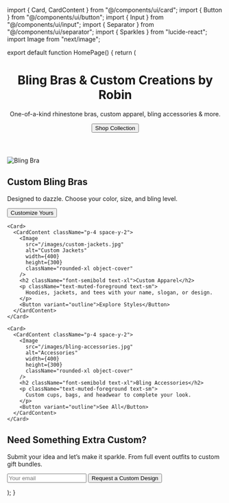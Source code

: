 import { Card, CardContent } from "@/components/ui/card"; import { Button } from "@/components/ui/button"; import { Input } from "@/components/ui/input"; import { Separator } from "@/components/ui/separator"; import { Sparkles } from "lucide-react"; import Image from "next/image";

export default function HomePage() { return ( <div className="p-6 max-w-5xl mx-auto"> <header className="text-center space-y-4"> <h1 className="text-4xl font-bold tracking-tight"> Bling Bras & Custom Creations by Robin </h1> <p className="text-lg text-muted-foreground"> One-of-a-kind rhinestone bras, custom apparel, bling accessories & more. </p> <Button className="mt-4 text-base px-6 py-2">Shop Collection</Button> </header>

<Separator className="my-8" />

  <section className="grid grid-cols-1 md:grid-cols-3 gap-6">
    <Card>
      <CardContent className="p-4 space-y-2">
        <Image
          src="/images/bling-bra.jpg"
          alt="Bling Bra"
          width={400}
          height={300}
          className="rounded-xl object-cover"
        />
        <h2 className="font-semibold text-xl">Custom Bling Bras</h2>
        <p className="text-muted-foreground text-sm">
          Designed to dazzle. Choose your color, size, and bling level.
        </p>
        <Button variant="outline">Customize Yours</Button>
      </CardContent>
    </Card>

    <Card>
      <CardContent className="p-4 space-y-2">
        <Image
          src="/images/custom-jackets.jpg"
          alt="Custom Jackets"
          width={400}
          height={300}
          className="rounded-xl object-cover"
        />
        <h2 className="font-semibold text-xl">Custom Apparel</h2>
        <p className="text-muted-foreground text-sm">
          Hoodies, jackets, and tees with your name, slogan, or design.
        </p>
        <Button variant="outline">Explore Styles</Button>
      </CardContent>
    </Card>

    <Card>
      <CardContent className="p-4 space-y-2">
        <Image
          src="/images/bling-accessories.jpg"
          alt="Accessories"
          width={400}
          height={300}
          className="rounded-xl object-cover"
        />
        <h2 className="font-semibold text-xl">Bling Accessories</h2>
        <p className="text-muted-foreground text-sm">
          Custom cups, bags, and headwear to complete your look.
        </p>
        <Button variant="outline">See All</Button>
      </CardContent>
    </Card>
  </section>

  <Separator className="my-8" />

  <section className="text-center space-y-4">
    <h2 className="text-2xl font-semibold">Need Something Extra Custom?</h2>
    <p className="text-muted-foreground max-w-xl mx-auto">
      Submit your idea and let’s make it sparkle. From full event outfits to custom gift bundles.
    </p>
    <div className="flex justify-center gap-2">
      <Input placeholder="Your email" className="max-w-xs" />
      <Button className="flex items-center gap-2">
        <Sparkles className="w-4 h-4" /> Request a Custom Design
      </Button>
    </div>
  </section>
</div>

); }

